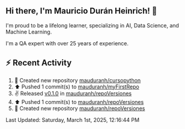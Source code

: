 ## Hi there, I'm Mauricio Durán Heinrich! 👋

I'm proud to be a lifelong learner, specializing in AI, Data Science, and Machine Learning.

I'm a QA expert with over 25 years of experience.

## :zap: Recent Activity
<!--RECENT_ACTIVITY:start-->
1. 📔 Created new repository [mauduranh/cursopython](https://github.com/mauduranh/cursopython)<br>
2. ⬆️ Pushed 1 commit(s) to [mauduranh/myFirstRepo](https://github.com/mauduranh/myFirstRepo)<br>
3. ✌️ Released [v0.1.0](https://github.com/mauduranh/repoVersiones/releases/tag/v0.1.0) in [mauduranh/repoVersiones](https://github.com/mauduranh/repoVersiones)<br>
4. ⬆️ Pushed 1 commit(s) to [mauduranh/repoVersiones](https://github.com/mauduranh/repoVersiones)<br>
5. 📔 Created new repository [mauduranh/repoVersiones](https://github.com/mauduranh/repoVersiones)<br>
<!--RECENT_ACTIVITY:end-->

<!--RECENT_ACTIVITY:last_update-->
Last Updated: Saturday, March 1st, 2025, 12:16:44 PM
<!--RECENT_ACTIVITY:last_update_end-->
